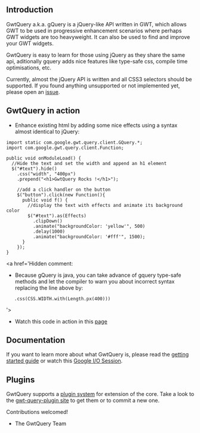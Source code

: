 ## Introduction ##

GwtQuery a.k.a. gQuery is a jQuery-like API written in GWT, which allows GWT to be used in progressive enhancement scenarios where perhaps GWT widgets are too heavyweight. It can also be used to find and improve your GWT widgets.

GwtQuery is easy to learn for those using jQuery as they share the same api, aditionally gquery adds nice features like type-safe css, compile time optimisations, etc.

Currently, almost the jQuery API is written and all CSS3 selectors should be supported. If you found anything unsupported or not implemented yet, please open an [issue](http://code.google.com/p/gwtquery/issues/list).


## GwtQuery in action ##
  * Enhance existing html by adding some nice effects using a syntax almost identical to jQuery:
```
import static com.google.gwt.query.client.GQuery.*;
import com.google.gwt.query.client.Function;

public void onModuleLoad() {
  //Hide the text and set the width and append an h1 element
  $("#text").hide()
    .css("width", "400px")
    .prepend("<h1>GwtQuery Rocks !</h1>");
    
    //add a click handler on the button
    $("button").click(new Function(){
      public void f() {
        //display the text with effects and animate its background color
        $("#text").as(Effects)
          .clipDown()
          .animate("backgroundColor: 'yellow'", 500)
          .delay(1000)
          .animate("backgroundColor: '#fff'", 1500);
      }
    });
}
```

<a href='Hidden comment: 
* Because gQuery is java, you can take advance of gquery type-safe methods and  let the compiler to warn you about incorrect syntax replacing the line above by:
```
   .css(CSS.WIDTH.with(Length.px(400)))
```
'></a>

  * Watch this code in action in this [page](http://gwtquery.googlecode.com/svn/trunk/demos/HomePageSample/HomePageSample.html)

## Documentation ##
If you want to learn more about what GwtQuery is, please read the [getting started guide](http://code.google.com/p/gwtquery/wiki/GettingStarted) or watch this [Google I/O Session](http://www.google.com/events/io/2009/sessions/ProgressivelyEnhanceAjaxApps.html).

## Plugins ##
GwtQuery supports a [plugin system](http://code.google.com/p/gwtquery/wiki/WritingPlugins) for extension of the core. Take a look to the [gwt-query-plugin site](http://code.google.com/p/gwtquery-plugins/) to get them or to commit a new one.

Contributions welcomed!

- The GwtQuery Team